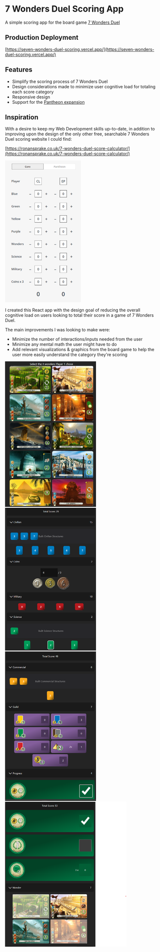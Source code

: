 # 7 Wonders Duel Scoring App

A simple scoring app for the board game [7 Wonders Duel](https://boardgamegeek.com/boardgame/173346/7-wonders-duel)

## Production Deployment

[https://seven-wonders-duel-scoring.vercel.app/](https://seven-wonders-duel-scoring.vercel.app/)

## Features

* Simplify the scoring process of 7 Wonders Duel
* Design considerations made to minimize user cognitive load for totaling each score category
* Responsive design
* Support for the [Pantheon expansion](https://boardgamegeek.com/boardgame/202976/7-wonders-duel-pantheon)

## Inspiration

With a desire to keep my Web Development skills up-to-date, in addition to improving upon the design of the only other
free, searchable 7 Wonders Duel scoring website I could find:

[https://ronansprake.co.uk/7-wonders-duel-score-calculator/](https://ronansprake.co.uk/7-wonders-duel-score-calculator/)

<img src="readme-assets/original-inspiration.png" width="250">

I created this React app with the design goal of reducing the overall cognitive load on users looking to total their
score in a game of 7 Wonders Duel.

The main improvements I was looking to make were:

* Minimize the number of interactions/inputs needed from the user
* Minimize any mental math the user might have to do
* Add relevant visualizations & graphics from the board game to help the user more easily understand the category
they're scoring

<p float="left">
  <img src="readme-assets/wonder-selection.png" width="300">
  <img src="readme-assets/scoring01.png" width="300">
  <img src="readme-assets/scoring02.png" width="300">
  <img src="readme-assets/scoring03.png" width="400">
</p>

